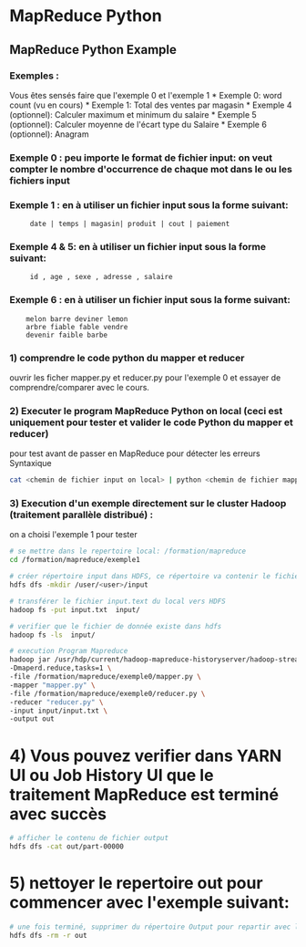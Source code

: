 # MapReduce Python
## MapReduce Python Example

### Exemples : 
Vous êtes sensés faire que l'exemple 0 et l'exemple 1
	* Exemple 0: word count (vu en cours)
	* Exemple 1: Total des ventes par magasin
	* Exemple 4 (optionnel): Calculer maximum et minimum du salaire
	* Exemple 5 (optionnel): Calculer moyenne de l'écart type du Salaire
	* Exemple 6 (optionnel): Anagram 

### Exemple 0 : peu importe le format de fichier input: on veut compter le nombre d'occurrence de chaque mot dans le ou les fichiers input

### Exemple 1 : en à utiliser un fichier input sous la forme suivant:

		 date | temps | magasin| produit | cout | paiement

### Exemple 4 & 5: en à utiliser un fichier input sous la forme suivant:   

		 id , age , sexe , adresse , salaire

### Exemple 6 : en à utiliser un fichier input sous la forme suivant:

		melon barre deviner lemon
		arbre fiable fable vendre
		devenir faible barbe

### 1) comprendre le code python du mapper et reducer
ouvrir les ficher mapper.py et reducer.py pour l'exemple 0 et essayer de comprendre/comparer avec le cours.

### 2) Executer le program MapReduce Python on local (ceci est uniquement pour tester et valider le code Python du mapper et reducer)
pour test avant de passer en MapReduce pour détecter les erreurs Syntaxique
```bash
cat <chemin de fichier input on local> | python <chemin de fichier mapper.py on local> | python <chemin de fichier reducer.py on local>
```

### 3) Execution d'un exemple directement sur le cluster Hadoop (traitement parallèle distribué) :
on a choisi l'exemple 1 pour tester


```bash
# se mettre dans le repertoire local: /formation/mapreduce
cd /formation/mapreduce/exemple1
```

```bash
# créer répertoire input dans HDFS, ce répertoire va contenir le fichier de donnée input.txt
hdfs dfs -mkdir /user/<user>/input
```

```bash
# transférer le fichier input.text du local vers HDFS
hadoop fs -put input.txt  input/ 
```
```bash
# verifier que le fichier de donnée existe dans hdfs
hadoop fs -ls  input/ 
```

```bash
# execution Program Mapreduce
hadoop jar /usr/hdp/current/hadoop-mapreduce-historyserver/hadoop-streaming.jar \
-Dmaperd.reduce,tasks=1 \
-file /formation/mapreduce/exemple0/mapper.py \
-mapper "mapper.py" \
-file /formation/mapreduce/exemple0/reducer.py \
-reducer "reducer.py" \
-input input/input.txt \
-output out 
```
# 4) Vous pouvez verifier dans YARN UI ou Job History UI que le traitement MapReduce est terminé avec succès

```bash
# afficher le contenu de fichier output
hdfs dfs -cat out/part-00000 
```
# 5) nettoyer le repertoire out pour commencer avec l'exemple suivant:
```bash
# une fois terminé, supprimer du répertoire Output pour repartir avec l'exemple suivant (sinon utiliser un autre repertoire output)
hdfs dfs -rm -r out
```

